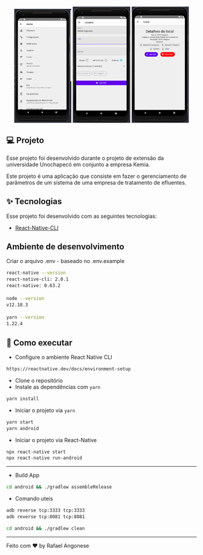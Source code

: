 <p align="center">
  <img alt="preview1" src=".github/preview1.PNG" width="30%">
  <img alt="preview2" src=".github/preview2.PNG" width="30%">
    <img alt="preview3" src=".github/preview3.PNG" width="30%">
</p>


## 💻 Projeto

Esse projeto foi desenvolvido durante o projeto de extensão da universidade Unochapecó em conjunto a empresa Kemia.

Este projeto é uma aplicação que consiste em fazer o gerenciamento de parâmetros de um sistema de uma empresa de tratamento de efluentes.

## ✨ Tecnologias

Esse projeto foi desenvolvido com as seguintes tecnologias:

- [React-Native-CLI](https://reactnative.dev/)

## Ambiente de desenvolvimento

Criar o arquivo .env - baseado no .env.example

```bash
react-native --version
react-native-cli: 2.0.1
react-native: 0.63.2

node --version
v12.18.3

yarn --version
1.22.4
```

## 🚀 Como executar

- Configure o ambiente React Native CLI
```bash
https://reactnative.dev/docs/environment-setup
```

- Clone o repositório
- Instale as dependências com `yarn`
```bash
yarn install
```

- Iniciar o projeto via `yarn`
```bash
yarn start
yarn android
```
- Iniciar o projeto via React-Native
```bash
npx react-native start
npx react-native run-android
```

---

- Build App

```bash
cd android && ./gradlew assembleRelease
```

- Comando uteis

```bash
adb reverse tcp:3333 tcp:3333
adb reverse tcp:8081 tcp:8081
```

```bash
cd android && ./gradlew clean
```

---

Feito com ♥ by Rafael Angonese
